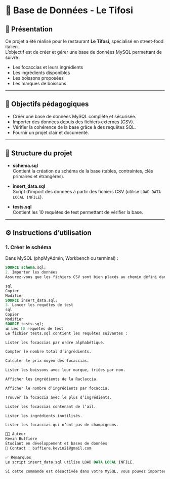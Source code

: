 # 🍕 Base de Données - Le Tifosi

## 📌 Présentation
Ce projet a été réalisé pour le restaurant **Le Tifosi**, spécialisé en street-food italien.  
L’objectif est de créer et gérer une base de données MySQL permettant de suivre :
- Les focaccias et leurs ingrédients  
- Les ingrédients disponibles  
- Les boissons proposées  
- Les marques de boissons  

---

## 🎯 Objectifs pédagogiques
- Créer une base de données MySQL complète et sécurisée.  
- Importer des données depuis des fichiers externes (CSV).  
- Vérifier la cohérence de la base grâce à des requêtes SQL.  
- Fournir un projet clair et documenté.  

---

## 📂 Structure du projet

- **schema.sql**  
  Contient la création du schéma de la base (tables, contraintes, clés primaires et étrangères).  

- **insert_data.sql**  
  Script d’import des données à partir des fichiers CSV (utilise `LOAD DATA LOCAL INFILE`).  

- **tests.sql**  
  Contient les 10 requêtes de test permettant de vérifier la base.  

---

## ⚙️ Instructions d’utilisation

### 1. Créer le schéma
Dans MySQL (phpMyAdmin, Workbench ou terminal) :
```sql
SOURCE schema.sql;
2. Importer les données
Assurez-vous que les fichiers CSV sont bien placés au chemin défini dans insert_data.sql, puis exécutez :

sql
Copier
Modifier
SOURCE insert_data.sql;
3. Lancer les requêtes de test
sql
Copier
Modifier
SOURCE tests.sql;
📊 Les 10 requêtes de test
Le fichier tests.sql contient les requêtes suivantes :

Lister les focaccias par ordre alphabétique.

Compter le nombre total d’ingrédients.

Calculer le prix moyen des focaccias.

Lister les boissons avec leur marque, triées par nom.

Afficher les ingrédients de la Raclaccia.

Afficher le nombre d’ingrédients par focaccia.

Trouver la focaccia avec le plus d’ingrédients.

Lister les focaccias contenant de l’ail.

Lister les ingrédients inutilisés.

Lister les focaccias qui n’ont pas de champignons.

👨‍💻 Auteur
Kevin Buffiere
Étudiant en développement et bases de données
📧 Contact : buffiere.kevin21@gmail.com

✅ Remarques
Le script insert_data.sql utilise LOAD DATA LOCAL INFILE.

Si cette commande est désactivée dans votre MySQL, vous pouvez importer les fichiers CSV via l’onglet Importer de phpMyAdmin.

